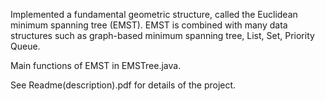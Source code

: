 Implemented a fundamental geometric structure, called the Euclidean minimum spanning tree (EMST).
EMST is combined with many data structures such as graph-based minimum spanning tree, List, Set, Priority Queue.

Main functions of EMST in EMSTree.java.

See Readme(description).pdf for details of the project.

